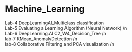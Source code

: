 # Machine_Learning
Lab-4 DeepLearningAI_Multiclass classification                                                                                                                                                                                     
Lab-5 Evaluating a Learning Algorithm (Neural Network) /n                                                                                                                                                                          
Lab-6 DeepLearning.AI C2_W4_Decision_Tree  /n                                                                                                                                                                                        
lab-7 KMean_AnomalyDetection /n                                                                                                                                                                                                    
lab-8 Collaborative Filtering and PCA visualization /n                                                                                                                                                                                  
